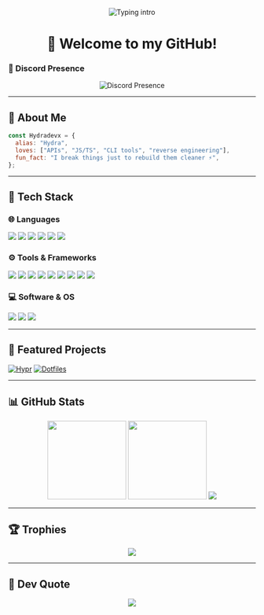 <!-- Banner -->
<p align="center">
  <img src="https://readme-typing-svg.herokuapp.com?font=Maple+Mono+NF&weight=600&size=24&duration=4000&pause=1000&color=89b4fa&center=true&vCenter=true&width=600&lines=Hey+I'm+Hydradevx!;Crafting+Hydrion+Tools+%F0%9F%9A%80;Discord+Bot+Dev+%7C+Fullstack+Builder;Automation+%7C+APIs+%7C+Cross-Platform+Tools" alt="Typing intro" />
</p>

<h1 align="center">👋 Welcome to my GitHub!</h1>

### 📡 Discord Presence
<p align="center">
  <img src="https://lanyard.cnrad.dev/api/1251647487081709682?theme=dark&bg=1e1e2e&borderRadius=20px&idleMessage=Probably+coding...&animated=true" alt="Discord Presence">
</p>

---

## 🧠 About Me
```js
const Hydradevx = {
  alias: "Hydra",
  loves: ["APIs", "JS/TS", "CLI tools", "reverse engineering"],
  fun_fact: "I break things just to rebuild them cleaner ⚡",
};
````

---

## 🧰 Tech Stack

### 🌐 Languages

<p>
  <img src="https://img.shields.io/badge/JavaScript-f9e2af?style=for-the-badge&logo=javascript&logoColor=1e1e2e"/>
  <img src="https://img.shields.io/badge/TypeScript-89b4fa?style=for-the-badge&logo=typescript&logoColor=1e1e2e"/>
  <img src="https://img.shields.io/badge/Python-a6e3a1?style=for-the-badge&logo=python&logoColor=1e1e2e"/>
  <img src="https://img.shields.io/badge/C++-f38ba8?style=for-the-badge&logo=c%2B%2B&logoColor=1e1e2e"/>
  <img src="https://img.shields.io/badge/Lua-cba6f7?style=for-the-badge&logo=lua&logoColor=1e1e2e"/>
  <img src="https://img.shields.io/badge/QML-f9e2af?style=for-the-badge&logo=qt&logoColor=1e1e2e"/>
</p>

### ⚙️ Tools & Frameworks

<p>
  <img src="https://img.shields.io/badge/Node.js-a6e3a1?style=for-the-badge&logo=node.js&logoColor=1e1e2e"/>
  <img src="https://img.shields.io/badge/React-89b4fa?style=for-the-badge&logo=react&logoColor=1e1e2e"/>
  <img src="https://img.shields.io/badge/Svelte-f38ba8?style=for-the-badge&logo=svelte&logoColor=1e1e2e"/>
  <img src="https://img.shields.io/badge/Quickshell-cba6f7?style=for-the-badge&logo=qt&logoColor=1e1e2e"/>
  <img src="https://img.shields.io/badge/Render-94e2d5?style=for-the-badge&logo=render&logoColor=1e1e2e"/>
  <img src="https://img.shields.io/badge/MongoDB-a6e3a1?style=for-the-badge&logo=mongodb&logoColor=1e1e2e"/>
  <img src="https://img.shields.io/badge/TailwindCSS-94e2d5?style=for-the-badge&logo=tailwind-css&logoColor=1e1e2e"/>
  <img src="https://img.shields.io/badge/Electron-89dceb?style=for-the-badge&logo=electron&logoColor=1e1e2e"/>
  <img src="https://img.shields.io/badge/Flask-f2cdcd?style=for-the-badge&logo=flask&logoColor=1e1e2e"/>
</p>

### 💻 Software & OS

<p>
  <img src="https://img.shields.io/badge/VSCode-89b4fa?style=for-the-badge&logo=visualstudiocode&logoColor=1e1e2e"/>
  <img src="https://img.shields.io/badge/Neovim-a6e3a1?style=for-the-badge&logo=neovim&logoColor=1e1e2e"/>
  <img src="https://img.shields.io/badge/Arch%20Linux-89dceb?style=for-the-badge&logo=arch-linux&logoColor=1e1e2e"/>
</p>

---

## 🌟 Featured Projects

[![Hypr](https://github-readme-stats.vercel.app/api/pin/?username=hydradevx&repo=hypr)](https://github.com/hydradevx/hypr)
[![Dotfiles](https://github-readme-stats.vercel.app/api/pin/?username=hydradevx&repo=dotfiles)](https://github.com/hydradevx/dotfiles)

---

## 📊 GitHub Stats

<p align="center">
  <img src="https://github-readme-stats.vercel.app/api?username=Hydradevx&show_icons=true&theme=catppuccin_mocha&hide_border=true" height="160"/>
  <img src="https://github-readme-streak-stats.herokuapp.com/?user=Hydradevx&theme=catppuccin-mocha&hide_border=true" height="160"/>
  <img src="https://github-readme-stats.vercel.app/api/top-langs/?username=hydradevx&theme=catppuccin_mocha&hide_border=false&include_all_commits=true&count_private=true&layout=compact"/>

</p>

---

## 🏆 Trophies

<p align="center">
  <img src="https://github-profile-trophy.vercel.app/?username=Hydradevx&theme=catppuccin&no-frame=true&margin-w=10"/>
</p>

---

## 💬 Dev Quote

<p align="center">
  <img src="https://quotes-github-readme.vercel.app/api?type=horizontal&theme=catppuccin"/>
</p>